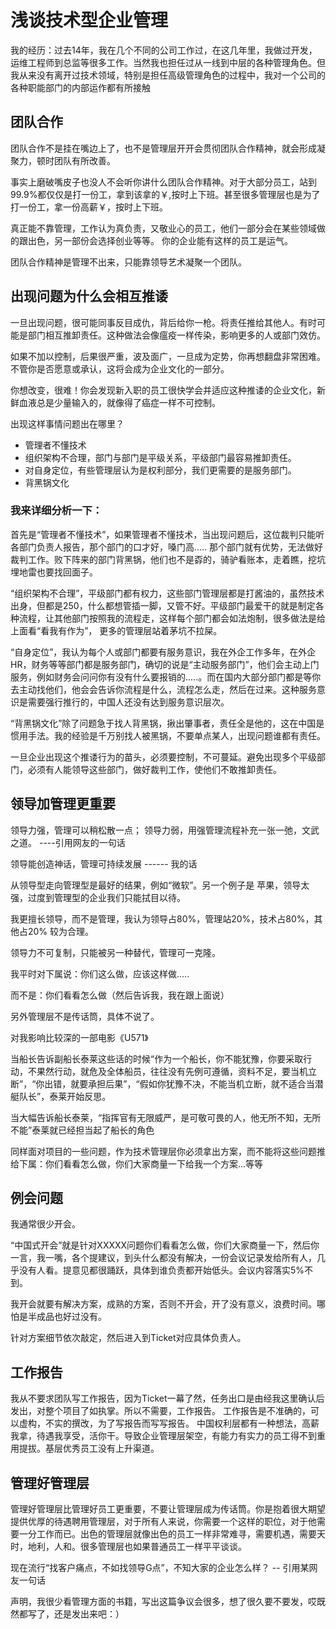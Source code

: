 浅谈技术型企业管理
==================

我的经历：过去14年，我在几个不同的公司工作过，在这几年里，我做过开发，运维工程师到总监等很多工作。当然我也担任过从一线到中层的各种管理角色。但我从来没有离开过技术领域，特别是担任高级管理角色的过程中，我对一个公司的各种职能部门的内部运作都有所接触

团队合作
--------
团队合作不是挂在嘴边上了，也不是管理层开开会贯彻团队合作精神，就会形成凝聚力，顿时团队有所改善。

事实上磨破嘴皮子也没人不会听你讲什么团队合作精神。对于大部分员工，站到99.9%都仅仅是打一份工，拿到该拿的￥,按时上下班。甚至很多管理层也是为了打一份工，拿一份高薪￥，按时上下班。

真正能不靠管理，工作认为真负责，又敬业心的员工，他们一部分会在某些领域做的跟出色，另一部份会选择创业等等。 你的企业能有这样的员工是运气。

团队合作精神是管理不出来，只能靠领导艺术凝聚一个团队。


出现问题为什么会相互推诿
--------
一旦出现问题，很可能同事反目成仇，背后给你一枪。将责任推给其他人。有时可能是部门相互推卸责任。这种做法会像瘟疫一样传染，影响更多的人或部门效仿。

如果不加以控制，后果很严重，波及面广，一旦成为定势，你再想翻盘非常困难。不管你是否愿意或承认，这将会成为企业文化的一部分。

你想改变，很难！你会发现新入职的员工很快学会并适应这种推诿的企业文化，新鲜血液总是少量输入的，就像得了癌症一样不可控制。

出现这样事情问题出在哪里？

- 管理者不懂技术
- 组织架构不合理，部门与部门是平级关系，平级部门最容易推卸责任。
- 对自身定位，有些管理层认为是权利部分，我们更需要的是服务部门。
- 背黑锅文化


### 我来详细分析一下：

首先是“管理者不懂技术”，如果管理者不懂技术，当出现问题后，这位裁判只能听各部门负责人报告，那个部门的口才好，嗓门高..... 那个部门就有优势，无法做好裁判工作。败下阵来的部门背黑锅，他们也不是孬的，骑驴看账本，走着瞧，挖坑埋地雷也要找回面子。

“组织架构不合理”，平级部门都有权力，这些部门管理层都是打酱油的，虽然技术出身，但都是250，什么都想管插一脚，又管不好。平级部门最爱干的就是制定各种流程，让其他部门按照我的流程走，这样每个部门都会如法炮制，很多做法是给上面看“看我有作为”，
更多的管理层站着茅坑不拉屎。

“自身定位”，我认为每个人或部门都要有服务意识，我在外企工作多年，在外企HR，财务等等部门都是服务部门，确切的说是“主动服务部门”，他们会主动上门服务，例如财务会问问你有没有什么要报销的.....。而在国内大部分部门都是等你去主动找他们，他会会告诉你流程是什么，流程怎么走，然后在过来。这种服务意识是需要强行推行的，中国人还没有达到服务意识层次。

“背黑锅文化”除了问题急于找人背黑锅，揪出肇事者，责任全是他的，这在中国是惯用手法。我的经验是千万别找人被黑锅，不要单点某人，出现问题谁都有责任。

一旦企业出现这个推诿行为的苗头，必须要控制，不可蔓延。避免出现多个平级部门，必须有人能领导这些部门，做好裁判工作，使他们不敢推卸责任。


领导加管理更重要
----------------

领导力强，管理可以稍松散一点； 领导力弱，用强管理流程补充一张一弛，文武之道。 ----引用网友的一句话

领导能创造神话，管理可持续发展 ------ 我的话

从领导型走向管理型是最好的结果，例如“微软”。另一个例子是 苹果，领导太强，过度到管理型的企业我们只能拭目以待。

我更擅长领导，而不是管理，我认为领导占80%，管理站20%，技术占80%，其他占20% 较为合理。

领导力不可复制，只能被另一种替代，管理可一克隆。

我平时对下属说：你们这么做，应该这样做.....

而不是：你们看看怎么做（然后告诉我，我在跟上面说）

另外管理层不是传话筒，具体不说了。


对我影响比较深的一部电影《U571》 

当船长告诉副船长泰莱这些话的时候“作为一个船长，你不能犹豫，你要采取行动，不果然行动，就危及全体船员，往往没有先例可遵循，资料不足，要当机立断”，“你出错，就要承担后果”，“假如你犹豫不决，不能当机立断，就不适合当潜艇队长”，泰莱开始反思。

当大幅告诉船长泰莱，“指挥官有无限威严，是可敬可畏的人，他无所不知，无所不能”泰莱就已经担当起了船长的角色

同样面对项目的一些问题，作为技术管理层你必须拿出方案，而不能将这些问题推给下属：你们看看怎么做，你们大家商量一下给我一个方案...等等


例会问题
--------
我通常很少开会。

“中国式开会”就是针对XXXXX问题你们看看怎么做，你们大家商量一下，然后你一言，我一嘴，各个提建议，到头什么都没有解决，一份会议记录发给所有人，几乎没有人看。提意见都很踊跃，具体到谁负责都开始低头。会议内容落实5%不到。

我开会就要有解决方案，成熟的方案，否则不开会，开了没有意义，浪费时间。哪怕是半成品也好过没有。

针对方案细节依次敲定，然后进入到Ticket对应具体负责人。

工作报告
--------
我从不要求团队写工作报告，因为Ticket一幕了然，任务出口是由经我这里确认后发出，对整个项目了如执掌。所以不需要，工作报告。
工作报告是不准确的，可以虚构，不实的撰改，为了写报告而写写报告。
中国权利层都有一种想法，高薪我拿，待遇我享受，活你干。导致企业管理层架空，有能力有实力的员工得不到重用提拔。基层优秀员工没有上升渠道。

管理好管理层
------------
管理好管理层比管理好员工更重要，不要让管理层成为传话筒。你是抱着很大期望提供优厚的待遇聘用管理层，对于所有人来说，你需要一个这样的职位，对于他需要一分工作而已。出色的管理层就像出色的员工一样非常难寻，需要机遇，需要天时，地利，人和。很多管理层也如果普通员工一样平平谈谈。

现在流行“找客户痛点，不如找领导G点”，不知大家的企业怎么样？  -- 引用某网友一句话


声明，我很少看管理方面的书籍，写出这篇争议会很多，想了很久要不要发，哎既然都写了，还是发出来吧：）

